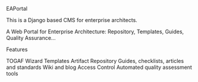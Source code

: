EAPortal

This is a Django based CMS for enterprise architects.

A Web Portal for Enterprise Architecture: Repository, Templates, Guides, Quality Assurance...

Features

TOGAF Wizard
Templates
Artifact Repository
Guides, checklists, articles and standards
Wiki and blog
Access Control
Automated quality assessment tools

